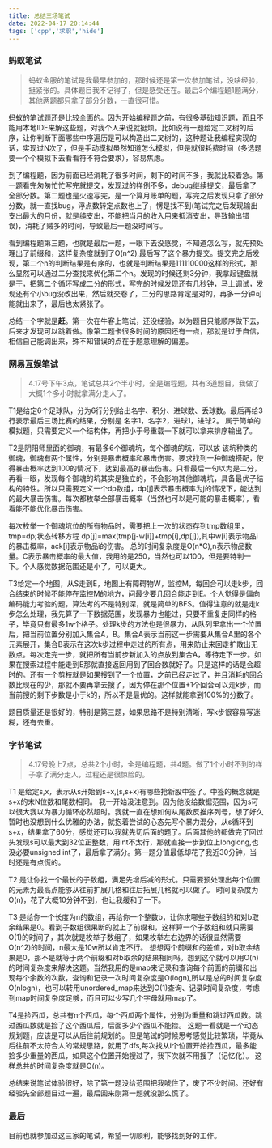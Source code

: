 ```yaml
---
title: 总结三场笔试
date: 2022-04-17 20:14:44
tags: ['cpp','求职','hide']
---
```



### 蚂蚁笔试

>蚂蚁金服的笔试是我最早参加的，那时候还是第一次参加笔试，没啥经验，挺紧张的。具体题目我不记得了，但是感受还在。最后3个编程题1题满分，其他两题都只拿了部分分数，一直很可惜。

蚂蚁的笔试题还是比较全面的。因为开始编程题之前，有很多基础知识题，而且不能用本地IDE来解这些题，对我个人来说就挺烦。比如说有一题给定二叉树的后序，让你判断下面哪些中序遍历是可以构造出二叉树的，这种题让我编程实现的话，实现过N次了，但是手动模拟虽然知道怎么模拟，但是就很耗费时间（多选题要一个个模拟下去看看符不符合要求），容易焦虑。

到了编程题，因为前面已经消耗了很多时间，剩下的时间不多，我就比较着急。第一题看完匆匆忙忙写完就提交，发现过的样例不多，debug继续提交，最后拿了全部分数。第二题也是火速写完，是一个算月账单的题，写完之后发现只拿了部分分数，就一直找bug，浮点数转定点数也上了，愣是找不到(笔试完之后发现输出支出最大的月份，就是纯支出，不能把当月的收入用来抵消支出，导致输出错误)，消耗了贼多的时间，导致最后一题没时间写。

看到编程题第三题，也就是最后一题，一眼下去没感觉，不知道怎么写，就先预处理出了前缀和，这样复杂度就到了O(n^2),最后写了这个暴力提交。提交完之后发现，第二个n的判断结果是有序的，也就是判断结果是111110000这样的形式，那么显然可以通过二分查找来优化第二个n。发现的时候还剩3分钟，我拿起键盘就是干，把第二个循环写成二分的形式，写完的时候发现还有几秒钟，马上调试，发现还有个小bug没改出来，然后就交卷了，二分的思路肯定是对的，再多一分钟可能就出来了，最后也太紧张了。

总结一个字就是**赶**。第一次在牛客上笔试，还没经验，以为题目只能顺序做下去，后来才发现可以跳着做。像第二题卡很多时间的原因还有一点，那就是过于自信，相信自己能调出来，殊不知错误的点在于题意理解的偏差。

### 网易互娱笔试

>4.17号下午3点，笔试总共2个半小时，全是编程题，共有3道题目，我做了大概1个多小时就拿满分走人了。

T1是给定6个足球队，分为6行分别给出名字、积分、进球数、丢球数。最后再给3行表示最后三场比赛的结果，分别是 名字1，名字2，进球1，进球2。
属于简单的模拟题，只需要定义一个结构体，再把小于号重载一下就可以拿来排序输出了。

T2是阴阳师里面的御魂，有最多6个御魂坑，每个御魂的坑，可以放
该坑种类的御魂，御魂有两个属性，分别是暴击概率和暴击伤害。要求找到一种御魂搭配，使得暴击概率达到100的情况下，达到最高的暴击伤害。只看最后一句以为是二分，再看一眼，发现每个御魂的坑其实是独立的，不会影响其他御魂坑，具备最优子结构的特性。所以只需要定义一个dp数组，dp[j]表示暴击概率为j的情况下，能达到的最大暴击伤害。每次都枚举全部暴击概率（当然也可以是可能的暴击概率），看看能不能优化暴击伤害。

每次枚举一个御魂坑位的所有物品时，需要把上一次的状态存到tmp数组里，tmp=dp;状态转移方程 dp[j]=max(tmp[j-w[i]]+tmp[i],dp[j]),其中w[i]表示物品i的暴击概率，ack[i]表示物品i的伤害。
总的时间复杂度是O(n*C),n表示物品数量。C表示暴击概率的最大值，我用的是250，当然也可以100，但是要特判一下。个人感觉数据范围还是小了，可以更大。

T3给定一个地图，从S走到E，地图上有障碍物W，监控M，每回合可以走k步，回合结束的时候不能停在监控M的地方，问最少要几回合能走到E。个人觉得是偏向编码能力考验的题，算法考的不是特别深，就是简单的BFS。值得注意的就是走k步怎么处理，我先算了一下数据范围，发现暴力也能过，只要不重复走同样的格子，毕竟只有最多1w个格子。处理k步的方法也是很暴力，从队列里拿出一个位置后，把当前位置分别加入集合A，B。集合A表示当前这一步需要从集合A里的各个元素展开，集合B表示在这次k步过程中走过的所有点，用来防止来回走扩散出无数点。每次走完一步，就把所有当前步新加入的点放到集合A，等待走下一步。如果在搜索过程中能走到E那就直接返回用到了回合数就好了。只是这样的话是会超时的。还有一个剪枝就是如果搜到了一个位置，之前已经走过了，并且消耗的回合数比现在的少，那就不要再拿去搜了，因为停在那个位置+1个回合可以走k步，而当前搜的剩下步数是小于k的，所以不是最优的。这样就能拿到100%的分数了。

题目质量还是很好的，特别是第三题，如果思路不是特别清晰，写k步很容易写迷糊，还有去重。

### 字节笔试

>4.17号晚上7点，总共2个小时，全是编程题，共4题。做了1个小时不到的样子拿了满分走人，过程还是很惊险的。

T1 是给定s,x，表示从s开始到s+x,[s,s+x)有哪些抢新股中签了。中签的概念就是s+x的末N位数和尾数相同。
我一开始没注意到。因为他没给数据范围，因为s可以很大我以为暴力循环必然超时。我就一直在想如何从尾数反推序列号，想了好久暂时也没想到什么优雅的办法，就抱着尝试的心态先写个暴力混分，从s循环到s+x，结果拿了60分，感觉还可以我就先切后面的题了。后面其他的都做完了回过头发现s可以最大到32位正整数，用int不太行，那就直接一步到位上longlong,也没必要unsigned int了，最后拿了满分。第一题分值最低却花了我近30分钟，当时还是有点慌的。

T2 是让你找一个最长的子数组，满足先增后减的形式。只需要预处理出每个位置的元素为最高点能够从往前扩展几格和往后拓展几格就可以做了。 时间复杂度为O(n)，花了大概10分钟不到，也让我缓和了一下。

T3 是给你一个长度为n的数组，再给你一个整数b，让你求哪些子数组的和对b取余结果是0。看到子数组很果断的就上了前缀和，这样算一个子数组和就只需要O(1)的时间了，其次就是枚举子数组了，如果枚举左右边界的话很显然需要O(n^2)的时间，n最大是10w所以肯定不行。 想想两个前缀和的差值，对b取余结果是0，那不是就等于两个前缀和对b取余的结果相同吗。想到这个就可以用O(n)的时间复杂度来解决这题。当然我用的是map来记录和查询每个前面的前缀和出现每个余数的次数，查询和记录一次时间复杂度是O(logn),所以是总的时间复杂度O(nlogn)，也可以转用unordered_map来达到O(1)查询、记录时间复杂度，考虑到map时间复杂度足够，而且可以少写几个字母就用map了。

T4是捡西瓜，总共有n个西瓜，每个西瓜两个属性，分别为重量和跳过西瓜数。跳过西瓜数就是捡了这个西瓜后，后面多少个西瓜不能捡。
这题一看就是一个动态规划题，应该是可以从后往前规划的。但是笔试的时候思考感觉比较繁琐，毕竟从后往前不太符合人的常规思路，就用了dfs,每次找从i个位置开始捡西瓜，最多能捡多少重量的西瓜，如果这个位置开始搜过了，我下次就不用搜了（记忆化）。
这样总共的时间复杂度就是O(n)。

总结来说笔试体验很好，除了第一题没给范围把我唬住了，废了不少时间。还好有经验先全部题目过一遍，最后回来刚第一题就没那么慌了。

### 最后

目前也就参加过这三家的笔试，希望一切顺利，能够找到好的工作。
